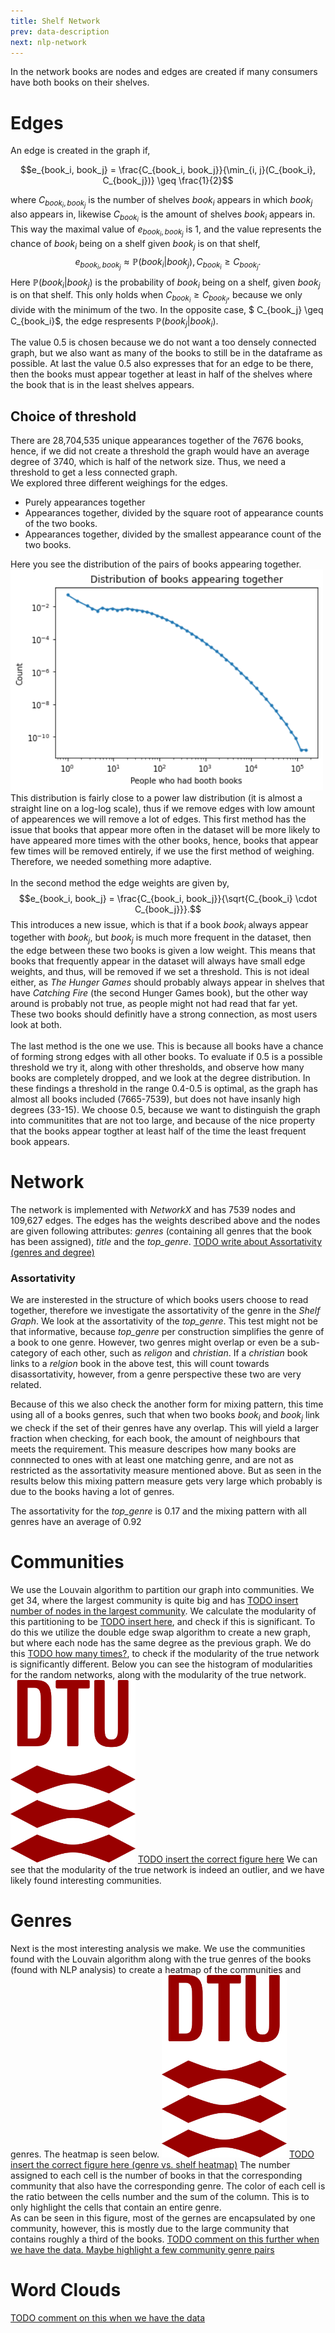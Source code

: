 ```yaml
---
title: Shelf Network
prev: data-description
next: nlp-network
---
```

In the network books are nodes and edges are created if many consumers have both books on their shelves. 
# **Edges**
An edge is created in the graph if, 

$$e_{book_i, book_j} = \frac{C_{book_i, book_j}}{\min_{i, j}(C_{book_i}, C_{book_j})} \geq \frac{1}{2}$$

where $C_{book_i, book_j}$ is the number of shelves $book_i$ appears in which $book_j$ also appears in, likewise $C_{book_i}$ is the amount of shelves $book_i$ appears in. 
This way the maximal value of $e_{book_i, book_j}$ is 1, and the value represents the chance of $book_i$ being on a shelf given $book_j$ is on that shelf, 
$$e_{book_i, book_j} \approx \mathbb{P}(book_i | book_j), C_{book_i} \geq C_{book_j}.$$
Here $\mathbb{P}(book_i | book_j)$ is the probability of $book_i$ being on a shelf, given $book_j$ is on that shelf. This only holds when $C_{book_i} \geq C_{book_j}$, because we only divide with the minimum of the two. In the opposite case, $ C_{book_j} \geq C_{book_i}$, the edge respresents $\mathbb{P}(book_j | book_i)$.  <br>

The value 0.5 is chosen because we do not want a too densely connected graph, but we also want as many of the books to still be in the dataframe as possible. At last the value 0.5 also expresses that for an edge to be there, then the books must appear together at least in half of the shelves where the book that is in the least shelves appears.


## **Choice of threshold**
There are 28,704,535 unique appearances together of the 7676 books, hence, if we did not create a threshold the graph would have an average degree of 3740, which is half of the network size. Thus, we need a threshold to get a less connected graph.<br>
We explored three different weighings for the edges.
- Purely appearances together 
- Appearances together, divided by the square root of appearance counts of the two books. 
- Appearances together, divided by the smallest appearance count of the two books.


Here you see the distribution of the pairs of books appearing together. 
<img src="/images/distribution_of_books_appearing_together.png" width="500" /> 
This distribution is fairly close to a power law distribution (it is almost a straight line on a log-log scale), thus if we remove edges with low amount of appearences we will remove a lot of edges. This first method has the issue that books that appear more often in the dataset will be more likely to have appeared more times with the other books, hence, books that appear few times will be removed entirely, if we use the first method of weighing. Therefore, we needed something more adaptive.
<br><br>
In the second method the edge weights are given by, 
$$e_{book_i, book_j} = \frac{C_{book_i, book_j}}{\sqrt{C_{book_i} \cdot C_{book_j}}}.$$
This introduces a new issue, which is that if a book $book_{i}$ always appear together with $book_{j}$, but $book_{j}$  is much more frequent in the dataset, then the edge between these two books is given a low weight. This means that books that frequently appear in the dataset will always have small edge weights, and thus, will be removed if we set a threshold. This is not ideal either, as *The Hunger Games* should probably always appear in shelves that have *Catching Fire* (the second Hunger Games book), but the other way around is probably not true, as people might not had read that far yet. These two books should definitly have a strong connection, as most users look at both. 
<br><br>
The last method is the one we use. This is because all books have a chance of forming strong edges with all other books. 
To evaluate if 0.5 is a possible threshold we try it, along with other thresholds, and observe how many books are completely dropped, and we look at the degree distribution. In these findings a threshold in the range 0.4-0.5 is optimal, as the graph has almost all books included (7665-7539), but does not have insanly high degrees (33-15). We choose 0.5, because we want to distinguish the graph into communitites that are not too large, and because of the nice property that the books appear togther at least half of the time the least frequent book appears. 


# **Network**
The network is implemented with *NetworkX* and has 7539 nodes and 109,627 edges. The edges has the weights described above and the nodes are given following attributes: *genres* (containing all genres that the book has been assigned), *title* and the *top_genre*. [TODO write about Assortativity (genres and degree)]()

### **Assortativity**
We are insterested in the structure of which books users choose to read together, therefore we investigate the assortativity of the genre in the *Shelf Graph*. We look at the assortativity of the *top_genre*. This test might not be that informative, because *top_genre* per construction simplifies the genre of a book to one genre. However, two genres might overlap or even be a sub-category of each other, such as *religon* and *christian*. If a *christian* book links to a *relgion* book in the above test, this will count towards disassortativity, however, from a genre perspective these two are very related. 

Because of this we also check the another form for mixing pattern, this time using all of a books genres, such that when two books $book_i$ and $book_j$ link we check if the set of their genres have any overlap. This will yield a larger fraction when checking, for each book, the amount of neighbours that meets the requirement. This measure descripes how many books are connnected to ones with at least one matching genre, and are not as restricted as the assortativity measure mentioned above. But as seen in the results below this mixing pattern measure gets very large which probably is due to the books having a lot of genres.

The assortativity for the *top_genre* is 0.17 and the mixing pattern with all genres have an average of 0.92


# **Communities**
We use the Louvain algorithm to partition our graph into communities. We get 34, where the largest community is quite big and has [TODO insert number of nodes in the largest community](). We calculate the modularity of this partitioning to be [TODO insert here](), and check if this is significant. To do this we utilize the double edge swap algorithm to create a new graph, but where each node has the same degree as the previous graph. We do this [TODO how many times?](), to check if the modularity of the true network is significantly different. Below you can see the histogram of modularities for the random networks, along with the modularity of the true network.
<img src="/images/dtu-logo.png" width="200" />  [TODO insert the correct figure here]()
We can see that the modularity of the true network is indeed an outlier, and we have likely found interesting communities. 

# **Genres**
Next is the most interesting analysis we make. We use the communities found with the Louvain algorithm along with the true genres of the books (found with NLP analysis) to create a heatmap of the communities and genres. The heatmap is seen below. 
<img src="/images/dtu-logo.png" width="200" />  [TODO insert the correct figure here (genre vs. shelf heatmap)]()
The number assigned to each cell is the number of books in that the corresponding community that also have the corresponding genre. The color of each cell is the ratio between the cells number and the sum of the column. This is to only highlight the cells that contain an entire genre. 
<br>
As can be seen in this figure, most of the gernes are encapsulated by one community, however, this is mostly due to the large community that contains roughly a third of the books. 
[TODO comment on this further when we have the data. Maybe highlight a few community genre pairs]()


# **Word Clouds**
[TODO comment on this when we have the data]()